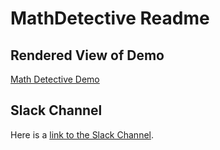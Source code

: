 # MathDetective Readme

## Rendered View of Demo
[Math Detective Demo](https://benetech.github.io/DIAGRAM-Code-Sprint-2018/Projects/math-detective/)

##  Slack Channel
Here is a [link to the Slack Channel](https://diagram2018codesprint.slack.com/messages/CAS17NFP0).
